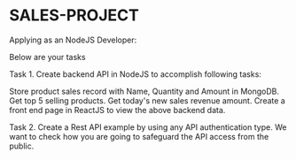 # SALES-PROJECT

Applying as an NodeJS Developer:

Below are your tasks

Task 1. Create backend API in NodeJS to accomplish following tasks:

Store product sales record with Name, Quantity and Amount in MongoDB.
Get top 5 selling products.
Get today's new sales revenue amount.
Create a front end page in ReactJS to view the above backend data. 

Task 2. Create a Rest API example by using any API authentication type. We want to check how you are going to safeguard the API access from the public.
